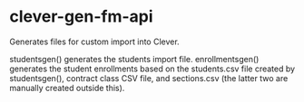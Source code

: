 # clever-gen-fm-api

Generates files for custom import into Clever.

studentsgen() generates the students import file.
enrollmentsgen() generates the student enrollments based on the students.csv file created by studentsgen(), contract class CSV file, and sections.csv (the latter two are manually created outside this).
